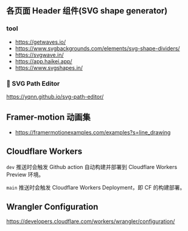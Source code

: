 ## 各页面 Header 组件(SVG shape generator)

### tool

- https://getwaves.io/
- https://www.svgbackgrounds.com/elements/svg-shape-dividers/
- https://svgwave.in/
- https://app.haikei.app/
- https://www.svgshapes.in/

### 🌟 SVG Path Editor

https://yqnn.github.io/svg-path-editor/

## Framer-motion 动画集

- https://framermotionexamples.com/examples?s=line_drawing

## Cloudflare Workers

``dev`` 推送时会触发 Github action 自动构建并部署到 Cloudflare Workers Preview 环境。

``main`` 推送时会触发 Cloudflare Workers Deployment，即 CF 的构建部署。

## Wrangler Configuration

https://developers.cloudflare.com/workers/wrangler/configuration/